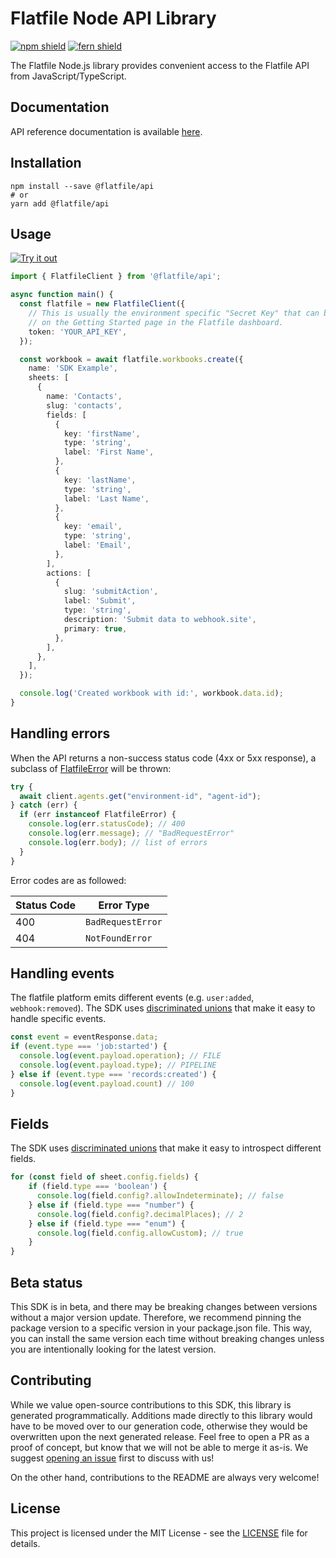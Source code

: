 # Flatfile Node API Library

[![npm shield](https://img.shields.io/npm/v/@flatfile/api)](https://www.npmjs.com/package/@flatfile/api)
[![fern shield](https://img.shields.io/badge/%F0%9F%8C%BF-SDK%20generated%20by%20Fern-brightgreen)](https://buildwithfern.com/?utm_source=flatfilers/flatfile-node/readme)

The Flatfile Node.js library provides convenient access to the Flatfile API from JavaScript/TypeScript.

## Documentation

API reference documentation is available [here](https://reference.flatfile.com).

## Installation

```
npm install --save @flatfile/api
# or
yarn add @flatfile/api
```

## Usage

[![Try it out](https://developer.stackblitz.com/img/open_in_stackblitz.svg)](https://stackblitz.com/edit/flatfile-typescript-sdk-7xtsm5?file=app.ts&view=editor)

```typescript
import { FlatfileClient } from '@flatfile/api';

async function main() {
  const flatfile = new FlatfileClient({
    // This is usually the environment specific "Secret Key" that can be found
    // on the Getting Started page in the Flatfile dashboard.
    token: 'YOUR_API_KEY',
  });

  const workbook = await flatfile.workbooks.create({
    name: 'SDK Example',
    sheets: [
      {
        name: 'Contacts',
        slug: 'contacts',
        fields: [
          {
            key: 'firstName',
            type: 'string',
            label: 'First Name',
          },
          {
            key: 'lastName',
            type: 'string',
            label: 'Last Name',
          },
          {
            key: 'email',
            type: 'string',
            label: 'Email',
          },
        ],
        actions: [
          {
            slug: 'submitAction',
            label: 'Submit',
            type: 'string',
            description: 'Submit data to webhook.site',
            primary: true,
          },
        ],
      },
    ],
  });

  console.log('Created workbook with id:', workbook.data.id);
}
```

## Handling errors

When the API returns a non-success status code (4xx or 5xx response), a subclass of [FlatfileError](https://github.com/fern-flatfile/flatfile-node/blob/main/src/errors/FlatfileError.ts) will be thrown:

```ts
try {
  await client.agents.get("environment-id", "agent-id");
} catch (err) {
  if (err instanceof FlatfileError) {
    console.log(err.statusCode); // 400
    console.log(err.message); // "BadRequestError"
    console.log(err.body); // list of errors
  }
}
```

Error codes are as followed:

| Status Code | Error Type                 |
| ----------- | -------------------------- |
| 400         | `BadRequestError`          |
| 404         | `NotFoundError`            |


## Handling events

The flatfile platform emits different events (e.g. `user:added`, `webhook:removed`). The SDK uses [discriminated unions](https://www.typescriptlang.org/docs/handbook/unions-and-intersections.html#discriminating-unions) that make it easy to handle specific events.

```ts
const event = eventResponse.data;
if (event.type === 'job:started') {
  console.log(event.payload.operation); // FILE
  console.log(event.payload.type); // PIPELINE
} else if (event.type === 'records:created') {
  console.log(event.payload.count) // 100
}
```

## Fields

The SDK uses [discriminated unions](https://www.typescriptlang.org/docs/handbook/unions-and-intersections.html#discriminating-unions) that make it easy to introspect different fields.

```ts
for (const field of sheet.config.fields) {
    if (field.type === 'boolean') {
      console.log(field.config?.allowIndeterminate); // false
    } else if (field.type === "number") {
      console.log(field.config?.decimalPlaces); // 2
    } else if (field.type === "enum") {
      console.log(field.config.allowCustom); // true
    }
}
```

## Beta status

This SDK is in beta, and there may be breaking changes between versions without a major version update. Therefore, we recommend pinning the package version to a specific version in your package.json file. This way, you can install the same version each time without breaking changes unless you are intentionally looking for the latest version.

## Contributing

While we value open-source contributions to this SDK, this library is generated programmatically. Additions made directly to this library would have to be moved over to our generation code, otherwise they would be overwritten upon the next generated release. Feel free to open a PR as a proof of concept, but know that we will not be able to merge it as-is. We suggest [opening an issue](https://github.com/FlatFilers/flatfile-node/issues) first to discuss with us!

On the other hand, contributions to the README are always very welcome!

## License

This project is licensed under the MIT License - see the [LICENSE](LICENSE.txt) file for details.
